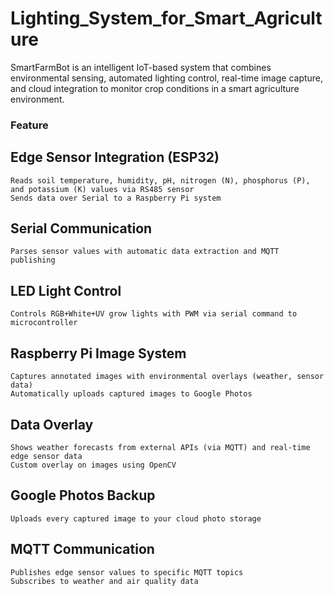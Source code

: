 # Lighting_System_for_Smart_Agriculture
SmartFarmBot is an intelligent IoT-based system that combines environmental sensing, automated lighting control, real-time image capture, and cloud integration to monitor crop conditions in a smart agriculture environment.

### Feature
## Edge Sensor Integration (ESP32)
    Reads soil temperature, humidity, pH, nitrogen (N), phosphorus (P), and potassium (K) values via RS485 sensor
    Sends data over Serial to a Raspberry Pi system

## Serial Communication
    Parses sensor values with automatic data extraction and MQTT publishing

## LED Light Control
    Controls RGB+White+UV grow lights with PWM via serial command to microcontroller

## Raspberry Pi Image System
    Captures annotated images with environmental overlays (weather, sensor data)
    Automatically uploads captured images to Google Photos

## Data Overlay
    Shows weather forecasts from external APIs (via MQTT) and real-time edge sensor data
    Custom overlay on images using OpenCV

## Google Photos Backup
    Uploads every captured image to your cloud photo storage

## MQTT Communication
    Publishes edge sensor values to specific MQTT topics
    Subscribes to weather and air quality data
